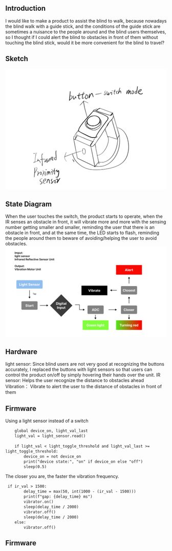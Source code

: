 ## Introduction
I would like to make a product to assist the blind to walk, because nowadays the blind walk with a guide stick, and the conditions of the guide stick are sometimes a nuisance to the people around and the blind users themselves, so I thought if I could alert the blind to obstacles in front of them without touching the blind stick, would it be more convenient for the blind to travel?

## Sketch
![Diagram](hw4-sketch.jpg)  

## State Diagram
When the user touches the switch, the product starts to operate, when the IR senses an obstacle in front, it will vibrate more and more with the sensing number getting smaller and smaller, reminding the user that there is an obstacle in front, and at the same time, the LED starts to flash, reminding the people around them to beware of avoiding/helping the user to avoid obstacles.
![Diagram](hw4-diagram.png)  

## Hardware
light sensor: Since blind users are not very good at recognizing the buttons accurately, I replaced the buttons with light sensors so that users can control the product on/off by simply hovering their hands over the unit.
IR sensor: Helps the user recognize the distance to obstacles ahead
Vibration： Vibrate to alert the user to the distance of obstacles in front of them

## Firmware
Using a light sensor instead of a switch
```
    global device_on, light_val_last
    light_val = light_sensor.read()
    
    if light_val < light_toggle_threshold and light_val_last >= light_toggle_threshold:
        device_on = not device_on
        print("device state:", "on" if device_on else "off")
        sleep(0.5)
```



The closer you are, the faster the vibration frequency.
```
 if ir_val > 1500: 
        delay_time = max(50, int(1000 - (ir_val - 1500)))  
        print(f"gap: {delay_time} ms")
        vibrator.on()
        sleep(delay_time / 2000) 
        vibrator.off()
        sleep(delay_time / 2000)
    else:
        vibrator.off()
```

## Firmware

